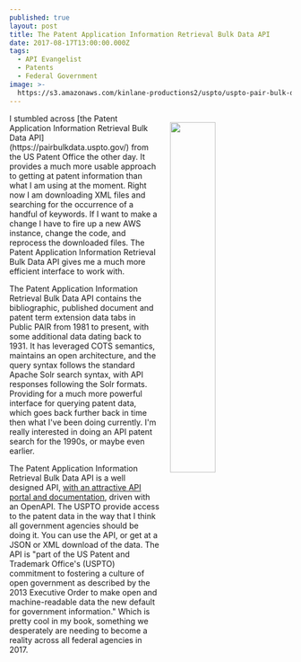 ```yaml
---
published: true
layout: post
title: The Patent Application Information Retrieval Bulk Data API
date: 2017-08-17T13:00:00.000Z
tags:
  - API Evangelist
  - Patents
  - Federal Government
image: >-
  https://s3.amazonaws.com/kinlane-productions2/uspto/uspto-pair-bulk-data-api.png
---
```

<p><img src="https://s3.amazonaws.com/kinlane-productions2/uspto/uspto-pair-bulk-data-api.png" align="right" width="40%" style="padding: 15px;" /></p>I stumbled across [the Patent Application Information Retrieval Bulk Data API](https://pairbulkdata.uspto.gov/) from the US Patent Office the other day. It provides a much more usable approach to getting at patent information than what I am using at the moment. Right now I am downloading XML files and searching for the occurrence of a handful of keywords. If I want to make a change I have to fire up a new AWS instance, change the code, and reprocess the downloaded files. The Patent Application Information Retrieval Bulk Data API gives me a much more efficient interface to work with.

The Patent Application Information Retrieval Bulk Data API contains the bibliographic, published document and patent term extension data tabs in Public PAIR from 1981 to present, with some additional data dating back to 1931. It has leveraged COTS semantics, maintains an open architecture, and the query syntax follows the standard Apache Solr search syntax, with API responses following the Solr formats. Providing for a much more powerful interface for querying patent data, which goes back further back in time then what I've been doing currently. I'm really interested in doing an API patent search for the 1990s, or maybe even earlier.

The Patent Application Information Retrieval Bulk Data API is a well designed API, [with an attractive API portal and documentation](https://pairbulkdata.uspto.gov/swagger/index.html), driven with an OpenAPI. The USPTO provide access to the patent data in the way that I think all government agencies should be doing it. You can use the API, or get at a JSON or XML download of the data. The API is "part of the US Patent and Trademark Office's (USPTO) commitment to fostering a culture of open government as described by the 2013 Executive Order to make open and machine-readable data the new default for government information." Which is pretty cool in my book, something we desperately are needing to become a reality across all federal agencies in 2017.
